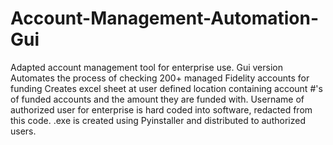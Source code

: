 # Account-Management-Automation-Gui
Adapted account management tool for enterprise use. Gui version
Automates the process of checking 200+ managed Fidelity accounts for funding
Creates excel sheet at user defined location containing account #'s of funded accounts and the amount they are funded with. 
Username of authorized user for enterprise is hard coded into software, redacted from this code. 
.exe is created using Pyinstaller and distributed to authorized users. 
